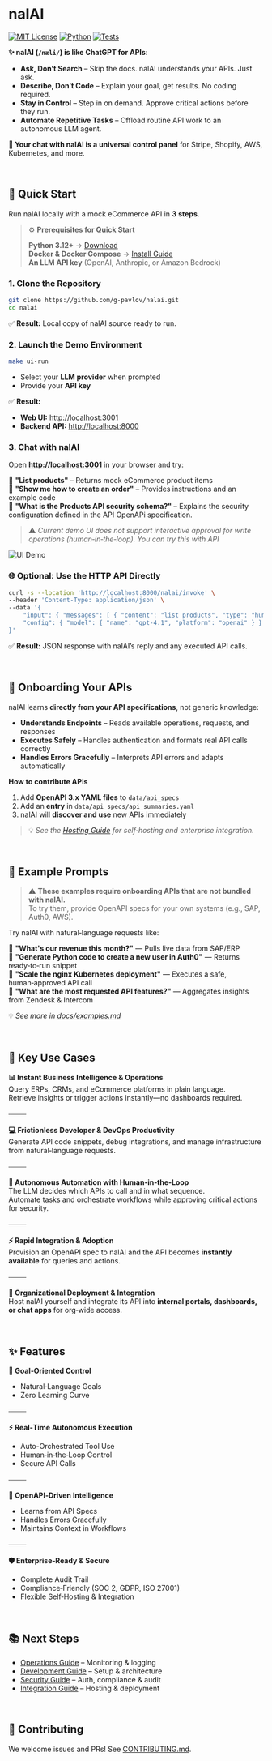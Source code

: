 # nalAI

[![MIT License](https://img.shields.io/badge/license-MIT-blue.svg)](LICENSE)
[![Python](https://img.shields.io/badge/python-3.12%2B-blue.svg)](https://www.python.org/downloads/)
[![Tests](https://img.shields.io/badge/tests-passing-brightgreen.svg)](https://github.com/your-org/nalai/actions)

**✨ nalAI (`/næli/`) is like ChatGPT for APIs**:

- **Ask, Don’t Search** – Skip the docs. nalAI understands your APIs. Just ask.
- **Describe, Don’t Code** – Explain your goal, get results. No coding required.  
- **Stay in Control** – Step in on demand. Approve critical actions before they run.  
- **Automate Repetitive Tasks** – Offload routine API work to an autonomous LLM agent.

**💬 Your chat with nalAI is a universal control panel** for Stripe, Shopify, AWS,  Kubernetes, and more.

<br>

## 🚀 Quick Start

Run nalAI locally with a mock eCommerce API in **3 steps**.
> ⚙️ **Prerequisites for Quick Start**
>   
> **Python 3.12+** → [Download](https://www.python.org/downloads/)  
> **Docker & Docker Compose** → [Install Guide](https://docs.docker.com/get-docker/)  
> **An LLM API key** (OpenAI, Anthropic, or Amazon Bedrock)


### 1. Clone the Repository 
```bash
git clone https://github.com/g-pavlov/nalai.git
cd nalai
````

✅ **Result:** Local copy of nalAI source ready to run.


### 2. Launch the Demo Environment

```bash
make ui-run
```

* Select your **LLM provider** when prompted
* Provide your **API key**

✅ **Result:**

* **Web UI:** [http://localhost:3001](http://localhost:3001)
* **Backend API:** [http://localhost:8000](http://localhost:8000)


### 3. Chat with nalAI

Open **[http://localhost:3001](http://localhost:3001)** in your browser and try:

💬 **"List products"** – Returns mock eCommerce product items  
💬 **"Show me how to create an order"** –  Provides instructions and an example code   
💬 **"What is the Products API security schema?"** – Explains the security configuration defined in the API OpenAPi specification.

> ⚠️ *Current demo UI does not support interactive approval for write operations (human‑in‑the‑loop). You can try this with API*

![UI Demo](docs/nalAI.gif)


### 🌐 Optional: Use the HTTP API Directly

```bash
curl -s --location 'http://localhost:8000/nalai/invoke' \
--header 'Content-Type: application/json' \
--data '{
    "input": { "messages": [ { "content": "list products", "type": "human" } ] },
    "config": { "model": { "name": "gpt-4.1", "platform": "openai" } }
}'
```

✅ **Result:** JSON response with nalAI’s reply and any executed API calls.

<br>

## 🔗 Onboarding Your APIs

nalAI learns **directly from your API specifications**, not generic knowledge:

* **Understands Endpoints** – Reads available operations, requests, and responses
* **Executes Safely** – Handles authentication and formats real API calls correctly
* **Handles Errors Gracefully** – Interprets API errors and adapts automatically

**How to contribute APIs**

1. Add **OpenAPI 3.x YAML files** to `data/api_specs`
2. Add an **entry** in `data/api_specs/api_summaries.yaml`
3. nalAI will **discover and use** new APIs immediately

> 💡 *See the [Hosting Guide](docs/platform-independent-installation.md) for self‑hosting and enterprise integration.*

<br>

## 💬 Example Prompts

> ⚠️ **These examples require onboarding APIs that are not bundled with nalAI.**   
> To try them, provide OpenAPI specs for your own systems (e.g., SAP, Auth0, AWS).

Try nalAI with natural‑language requests like:

💬 **"What's our revenue this month?"** — Pulls live data from SAP/ERP  
💬 **"Generate Python code to create a new user in Auth0"** — Returns ready‑to‑run snippet  
💬 **"Scale the nginx Kubernetes deployment"** — Executes a safe, human‑approved API call  
💬 **"What are the most requested API features?"** — Aggregates insights from Zendesk & Intercom


💡 *See more in [docs/examples.md](docs/examples.md)*

<br>

## 🎯 Key Use Cases

**📊 Instant Business Intelligence & Operations**  
Query ERPs, CRMs, and eCommerce platforms in plain language.  
Retrieve insights or trigger actions instantly—no dashboards required.

⎯⎯⎯⎯⎯

**💻 Frictionless Developer & DevOps Productivity**  
Generate API code snippets, debug integrations, and manage infrastructure from natural‑language requests.

⎯⎯⎯⎯⎯

**🤖 Autonomous Automation with Human‑in‑the‑Loop**  
The LLM decides which APIs to call and in what sequence.  
Automate tasks and orchestrate workflows while approving critical actions for security.

⎯⎯⎯⎯⎯

**⚡ Rapid Integration & Adoption**  
Provision an OpenAPI spec to nalAI and the API becomes **instantly available** for queries and actions.

⎯⎯⎯⎯⎯

**🏢 Organizational Deployment & Integration**  
Host nalAI yourself and integrate its API into **internal portals, dashboards, or chat apps** for org‑wide access.

<br>

## ✨ Features

**🎯 Goal‑Oriented Control**

* Natural‑Language Goals
* Zero Learning Curve

⎯⎯⎯⎯⎯

**⚡ Real‑Time Autonomous Execution**

* Auto-Orchestrated Tool Use
* Human‑in‑the‑Loop Control
* Secure API Calls

⎯⎯⎯⎯⎯

**🧠 OpenAPI‑Driven Intelligence**

* Learns from API Specs
* Handles Errors Gracefully
* Maintains Context in Workflows

⎯⎯⎯⎯⎯

**🛡 Enterprise‑Ready & Secure**

* Complete Audit Trail
* Compliance‑Friendly (SOC 2, GDPR, ISO 27001)
* Flexible Self‑Hosting & Integration

<br>

## 📚 Next Steps

* [Operations Guide](docs/observability.md) – Monitoring & logging
* [Development Guide](docs/development.md) – Setup & architecture
* [Security Guide](docs/security.md) – Auth, compliance & audit
* [Integration Guide](docs/platform-independent-installation.md) – Hosting & deployment

<br>

## 🤝 Contributing

We welcome issues and PRs! See [CONTRIBUTING.md](CONTRIBUTING.md).
